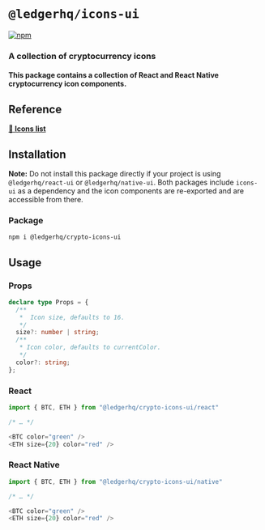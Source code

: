 # `@ledgerhq/icons-ui`

[![npm](https://img.shields.io/npm/v/@ledgerhq/crypto-icons-ui)](https://www.npmjs.com/package/@ledgerhq/crypto-icons-ui)

### A collection of cryptocurrency icons

#### This package contains a collection of React and React Native cryptocurrency icon components.

## Reference

[**🔗 Icons list**](https://react-ui-storybook.vercel.app/?path=/story/crypto-icons--list)

## Installation

**Note:** Do not install this package directly if your project is using `@ledgerhq/react-ui` or `@ledgerhq/native-ui`. Both packages include `icons-ui` as a dependency and the icon components are re-exported and are accessible from there.

### Package

```sh
npm i @ledgerhq/crypto-icons-ui
```

## Usage

### Props

```ts
declare type Props = {
  /**
   *  Icon size, defaults to 16.
   */
  size?: number | string;
  /**
   * Icon color, defaults to currentColor.
   */
  color?: string;
};
```

### React

```js
import { BTC, ETH } from "@ledgerhq/crypto-icons-ui/react"

/* … */

<BTC color="green" />
<ETH size={20} color="red" />
```

### React Native

```js
import { BTC, ETH } from "@ledgerhq/crypto-icons-ui/native"

/* … */

<BTC color="green" />
<ETH size={20} color="red" />
```
